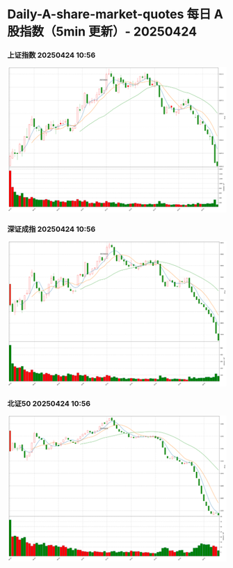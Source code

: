 
# Daily-A-share-market-quotes 每日 A 股指数（5min 更新）- 20250424

### 上证指数 20250424 10:56
![](./fig/2025/4/20250424-sh000001.png)

### 深证成指 20250424 10:56
![](./fig/2025/4/20250424-sz399001.png)

### 北证50 20250424 10:56
![](./fig/2025/4/20250424-bj899050.png)
